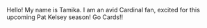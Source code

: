 Hello! My name is Tamika. I am an avid Cardinal fan, excited for this upcoming Pat Kelsey season! Go Cards!!
